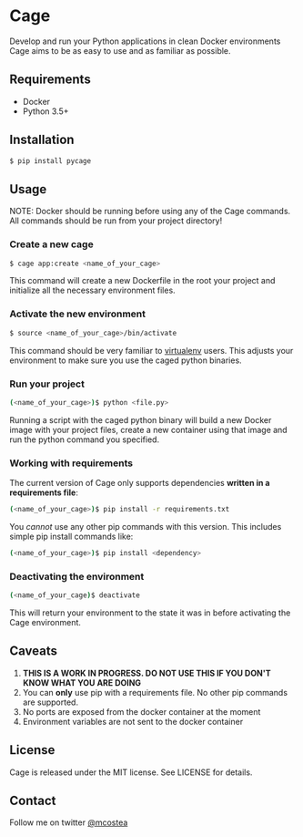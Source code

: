 # Cage
Develop and run your Python applications in clean Docker environments
Cage aims to be as easy to use and as familiar as possible.

## Requirements
* Docker
* Python 3.5+

## Installation
```bash
$ pip install pycage 
```

## Usage
NOTE: Docker should be running before using any of the Cage commands.
All commands should be run from your project directory!

### Create a new cage
```bash
$ cage app:create <name_of_your_cage>
```

This command will create a new Dockerfile in the root your project and initialize all the necessary environment files.

### Activate the new environment
```bash
$ source <name_of_your_cage>/bin/activate
```

This command should be very familiar to [virtualenv](https://virtualenv.pypa.io/en/stable/) users. This adjusts your environment to make sure you use the caged python binaries.

### Run your project
```bash
(<name_of_your_cage>)$ python <file.py>
```

Running a script with the caged python binary will build a new Docker image with your project files, create a new container using that image and run the python command you specified.

### Working with requirements
The current version of Cage only supports dependencies **written in a requirements file**:
```bash
(<name_of_your_cage>)$ pip install -r requirements.txt
```

You *cannot* use any other pip commands with this version. This includes simple pip install commands like:
```bash
(<name_of_your_cage>)$ pip install <dependency>
```

### Deactivating the environment
```bash
(<name_of_your_cage)$ deactivate
```

This will return your environment to the state it was in before activating the Cage environment.

## Caveats
1. **THIS IS A WORK IN PROGRESS. DO NOT USE THIS IF YOU DON'T KNOW WHAT YOU ARE DOING** 
2. You can **only** use pip with a requirements file. No other pip commands are supported.
3. No ports are exposed from the docker container at the moment
4. Environment variables are not sent to the docker container

## License
Cage is released under the MIT license. See LICENSE for details.

## Contact
Follow me on twitter [@mcostea](https://twitter.com/mcostea)
